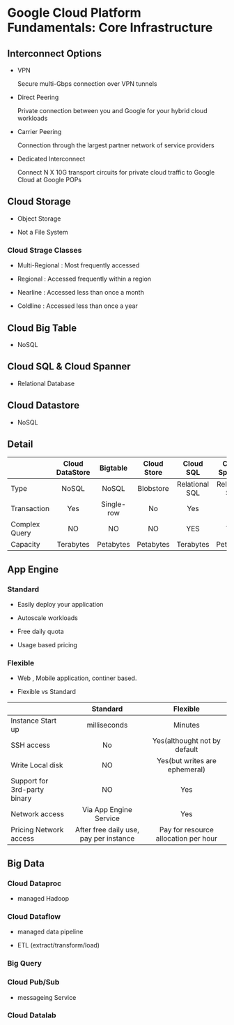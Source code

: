 # Google Cloud Platform Fundamentals: Core Infrastructure

## Interconnect Options

* VPN

    Secure multi-Gbps connection over VPN tunnels

* Direct Peering

    Private connection between you and Google for your hybrid cloud workloads

* Carrier Peering

    Connection through the largest partner network of service providers

* Dedicated Interconnect

    Connect N X 10G transport circuits for private cloud traffic to Google Cloud at Google POPs

## Cloud Storage

* Object Storage

* Not a File System

### Cloud Strage Classes

* Multi-Regional : Most frequently accessed

* Regional : Accessed frequently within a region

* Nearline : Accessed less than once a month

* Coldline : Accessed less than once a year

## Cloud Big Table

* NoSQL

## Cloud SQL & Cloud Spanner

* Relational Database

## Cloud Datastore

* NoSQL

## Detail

|| Cloud DataStore | Bigtable | Cloud Store | Cloud SQL | Cloud Spanner | BigQuery |
|---|:---:|:---:|:---:|:---:|:---:|:---:|
|Type|NoSQL|NoSQL|Blobstore|Relational SQL|Relational SQL|Relational SQL|
|Transaction|Yes|Single-row|No|Yes|Yes|No|
|Complex Query|NO|NO|NO|YES|YES|YES|
|Capacity|Terabytes|Petabytes|Petabytes|Terabytes|Petabytes|Petabytes|

## App Engine

### Standard

* Easily deploy your application

* Autoscale workloads

* Free daily quota

* Usage based pricing

### Flexible

* Web , Mobile application, continer based.

* Flexible vs Standard

|| Standard | Flexible |
|---|:---:|:---:|
|Instance Start up| milliseconds|Minutes|
|SSH access|No|Yes(althought not by default|
|Write Local disk|NO|Yes(but writes are ephemeral)|
|Support for 3rd-party binary|NO|Yes|
|Network access|Via App Engine Service|Yes|
|Pricing Network access|After free daily use, pay per instance|Pay for resource allocation per hour|

## Big Data

### Cloud Dataproc

* managed Hadoop

### Cloud Dataflow

* managed data pipeline

* ETL (extract/transform/load)

### Big Query

### Cloud Pub/Sub

* messageing Service

### Cloud Datalab
